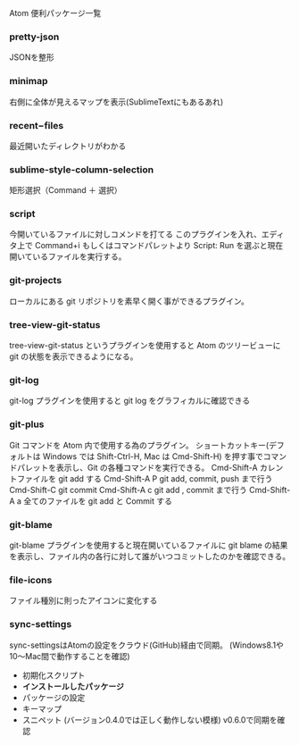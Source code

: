 Atom
便利パッケージ一覧

### pretty-json
JSONを整形

### minimap
右側に全体が見えるマップを表示(SublimeTextにもあるあれ)

### recent−files
最近開いたディレクトリがわかる

### sublime-style-column-selection
矩形選択（Command ＋ 選択）

### script
今開いているファイルに対しコメンドを打てる
このプラグインを入れ、エディタ上で Command+i もしくはコマンドパレットより Script: Run を選ぶと現在開いているファイルを実行する。

### git-projects
ローカルにある git リポジトリを素早く開く事ができるプラグイン。

### tree-view-git-status
tree-view-git-status というプラグインを使用すると Atom のツリービューに git の状態を表示できるようになる。

### git-log
git-log プラグインを使用すると git log をグラフィカルに確認できる

### git-plus
Git コマンドを Atom 内で使用する為のプラグイン。
ショートカットキー(デフォルトは Windows では Shift-Ctrl-H, Mac は Cmd-Shift-H) を押す事でコマンドパレットを表示し、Git の各種コマンドを実行できる。
  Cmd-Shift-A	カレントファイルを git add する
  Cmd-Shift-A P	git add, commit, push まで行う
  Cmd-Shift-C	git commit
  Cmd-Shift-A c	git add , commit まで行う
  Cmd-Shift-A a	全てのファイルを git add と Commit する

### git-blame
git-blame プラグインを使用すると現在開いているファイルに git blame の結果を表示し、ファイル内の各行に対して誰がいつコミットしたのかを確認できる。

### file-icons
ファイル種別に則ったアイコンに変化する

### sync-settings
  sync-settingsはAtomの設定をクラウド(GitHub)経由で同期。
  (Windows8.1や10～Mac間で動作することを確認)
  * 初期化スクリプト
  * **インストールしたパッケージ**
  * パッケージの設定
  * キーマップ
  * スニペット (バージョン0.4.0では正しく動作しない模様) v0.6.0で同期を確認
